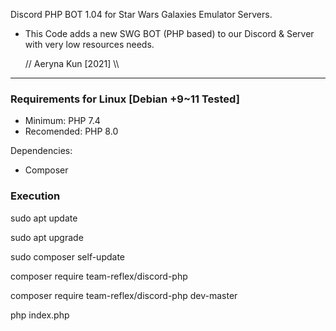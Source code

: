 Discord PHP BOT 1.04 for Star Wars Galaxies Emulator Servers.

* This Code adds a new SWG BOT (PHP based) to our
Discord & Server with very low resources needs.

   // Aeryna Kun [2021] \\\
 
 ----------------------------

### Requirements for Linux [Debian +9~11 Tested]

- Minimum: PHP 7.4
- Recomended: PHP 8.0


Dependencies:
- Composer



### Execution


sudo apt update

sudo apt upgrade

sudo composer self-update



composer require team-reflex/discord-php

composer require team-reflex/discord-php dev-master

php index.php

